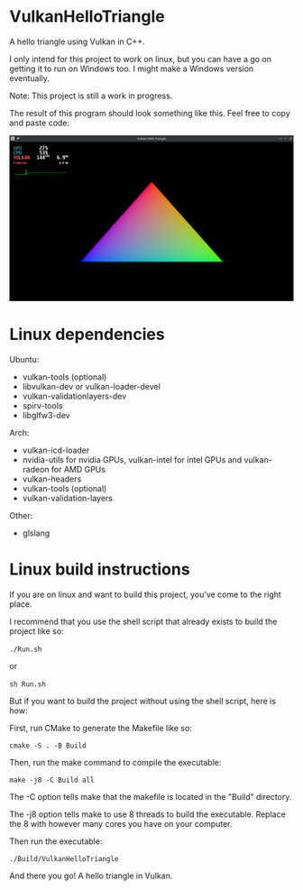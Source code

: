 # VulkanHelloTriangle
A hello triangle using Vulkan in C++.

I only intend for this project to work on linux, but you can have a go on getting it to run on Windows too. I might make a Windows version eventually.

Note: This project is still a work in progress.

The result of this program should look something like this. Feel free to copy and paste code:

![Vulkan hello triangle](https://github.com/BendedWills/VulkanHelloTriangle/blob/main/triangle.png?raw=true)

# Linux dependencies
Ubuntu:
* vulkan-tools (optional)
* libvulkan-dev or vulkan-loader-devel
* vulkan-validationlayers-dev
* spirv-tools
* libglfw3-dev

Arch:
* vulkan-icd-loader
* nvidia-utils for nvidia GPUs, vulkan-intel for intel GPUs and vulkan-radeon for AMD GPUs
* vulkan-headers
* vulkan-tools (optional)
* vulkan-validation-layers

Other:
* glslang

# Linux build instructions
If you are on linux and want to build this project, you've come to the right place.

I recommend that you use the shell script that already exists to build the project like so: 

```./Run.sh```

or

```sh Run.sh```

But if you want to build the project without using the shell script, here is how:

First, run CMake to generate the Makefile like so: 

	cmake -S . -B Build

Then, run the make command to compile the executable:

	make -j8 -C Build all

The -C option tells make that the makefile is located in the "Build" directory.

The -j8 option tells make to use 8 threads to build the executable. Replace the 8 with however many cores you have on your computer.

Then run the executable:

	./Build/VulkanHelloTriangle

And there you go! A hello triangle in Vulkan.